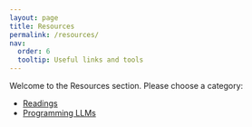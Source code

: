 ```yaml
---
layout: page
title: Resources
permalink: /resources/
nav:
  order: 6
  tooltip: Useful links and tools
---
```

Welcome to the Resources section. Please choose a category:

- [Readings](readings)
- [Programming LLMs](programming-llms)
